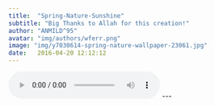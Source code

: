 ```yaml
---
title:  "Spring-Nature-Sunshine"
subtitle: "Big Thanks to Allah for this creation!"
author: "ANMILD^95"
avatar: "img/authors/wferr.png"
image: "img/y7030614-spring-nature-wallpaper-23061.jpg"
date:   2016-04-20 12:12:12
---
```


<audio width="300" height="32" preload="auto" source src="Harris J - You Are My Life.ogg" controls="controls" loop="loop">
</audio>
---
<html manifest="demo.appcache">
</html>
